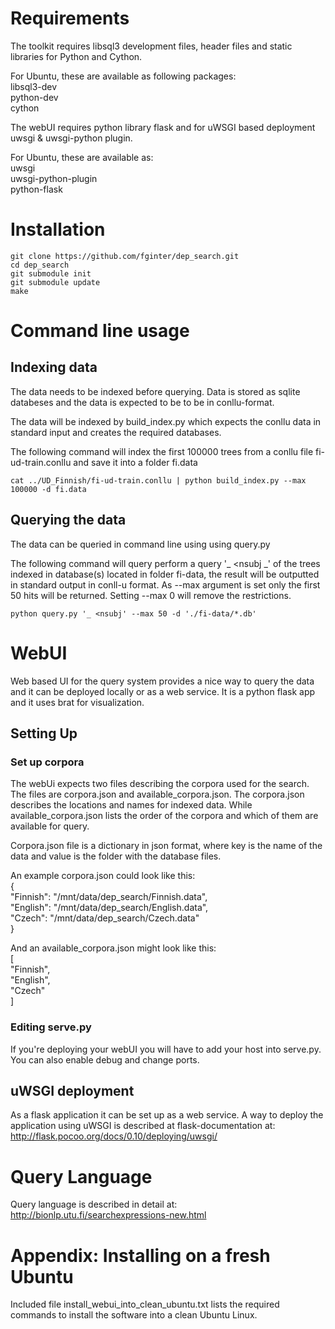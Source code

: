 Requirements
============

The toolkit requires libsql3 development files, header files and static libraries for Python and Cython.

For Ubuntu, these are available as following packages:  
libsql3-dev  
python-dev  
cython  

The webUI requires python library flask and for uWSGI based deployment uwsgi & uwsgi-python plugin.

For Ubuntu, these are available as:  
    uwsgi  
    uwsgi-python-plugin  
    python-flask  

Installation
============

    git clone https://github.com/fginter/dep_search.git   
    cd dep_search
    git submodule init   
    git submodule update   
    make   

Command line usage
==================

Indexing data
-------------

The data needs to be indexed before querying. Data is stored as sqlite databeses and the data is expected to be to be in conllu-format.

The data will be indexed by build_index.py which expects the conllu data in standard input and creates the required databases.

The following command will index the first 100000 trees from a conllu file fi-ud-train.conllu and save it into a folder fi.data  

    cat ../UD_Finnish/fi-ud-train.conllu | python build_index.py --max 100000 -d fi.data  

Querying the data
-----------------

The data can be queried in command line using using query.py  

The following command will query perform a query '_ <nsubj _' of the trees indexed in database(s) located in folder fi-data, the result will be outputted in standard output in conll-u format. As --max argument is set only the first 50 hits will be returned. Setting --max 0 will remove the restrictions. 

    python query.py '_ <nsubj' --max 50 -d './fi-data/*.db'  

WebUI
=====

Web based UI for the query system provides a nice way to query the data and it can be deployed locally or as a web service. It is a python flask app and it uses brat for visualization.

Setting Up
----------

### Set up corpora

The webUi expects two files describing the corpora used for the search.  
The files are corpora.json and available_corpora.json. The corpora.json describes
the locations and names for indexed data. While available_corpora.json lists
the order of the corpora and which of them are available for query.

Corpora.json file is a dictionary in json format, where key is the name of the data and
value is the folder with the database files.  

An example corpora.json could look like this:  
{   
  "Finnish": "/mnt/data/dep_search/Finnish.data",   
  "English": "/mnt/data/dep_search/English.data",   
  "Czech": "/mnt/data/dep_search/Czech.data"   
}   

And an available_corpora.json might look like this:   
[   
  "Finnish",   
  "English",   
  "Czech"   
]   

### Editing serve.py

If you're deploying your webUI you will have to add your host into serve.py. You can also enable debug and change ports.

uWSGI deployment
----------------

As a flask application it can be set up as a web service. A way to deploy the application using uWSGI is described at flask-documentation at: http://flask.pocoo.org/docs/0.10/deploying/uwsgi/

Query Language
==============

Query language is described in detail at: http://bionlp.utu.fi/searchexpressions-new.html

Appendix: Installing on a fresh Ubuntu
======================================

Included file install_webui_into_clean_ubuntu.txt lists the required commands to install the software into a clean Ubuntu Linux.
